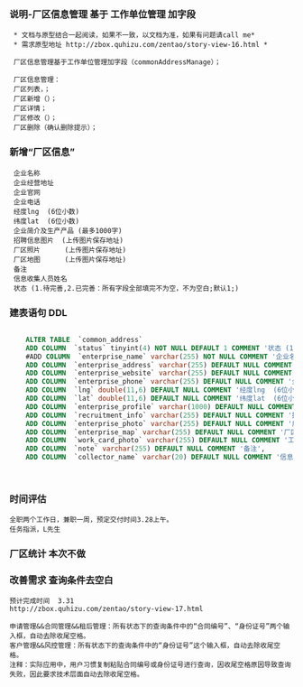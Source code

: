 ### 说明-厂区信息管理 基于 工作单位管理 加字段
     * 文档与原型结合一起阅读，如果不一致，以文档为准，如果有问题请call me*
     * 需求原型地址 http://zbox.quhizu.com/zentao/story-view-16.html *
	 
	 厂区信息管理基于工作单位管理加字段（commonAddressManage）；
	 
     厂区信息管理：
     厂区列表，；
     厂区新增（）；
     厂区详情；
     厂区修改（）；
     厂区删除（确认删除提示）；
     

###  新增“厂区信息”
     
     企业名称  
     企业经营地址 
     企业官网 
     企业电话 
     经度lng  (6位小数)
     纬度lat  (6位小数)
     企业简介及生产产品 (最多1000字)
     招聘信息图片  (上传图片保存地址)
     厂区照片      (上传图片保存地址)
     厂区地图      (上传图片保存地址)
     备注
     信息收集人员姓名
	 状态 (1.待完善,2.已完善：所有字段全部填完不为空，不为空白;默认1;)
     
### 建表语句 DDL   
```sql

	ALTER TABLE  `common_address`    
	ADD COLUMN  `status` tinyint(4) NOT NULL DEFAULT 1 COMMENT '状态 (1.待完善,2.已完善：所有字段全部填完不为空，不为空白;默认1;)',
	#ADD COLUMN  `enterprise_name` varchar(255) NOT NULL COMMENT '企业名称',
	ADD COLUMN  `enterprise_address` varchar(255) DEFAULT NULL COMMENT '企业经营地址',
	ADD COLUMN  `enterprise_website` varchar(255) DEFAULT NULL COMMENT '企业官网',
	ADD COLUMN  `enterprise_phone` varchar(255) DEFAULT NULL COMMENT '企业电话',
	ADD COLUMN  `lng` double(11,6) DEFAULT NULL COMMENT '经度lng  (6位小数)',
	ADD COLUMN  `lat` double(11,6) DEFAULT NULL COMMENT '纬度lat  (6位小数)',
	ADD COLUMN  `enterprise_profile` varchar(1000) DEFAULT NULL COMMENT '企业简介',
	ADD COLUMN  `recruitment_info` varchar(255) DEFAULT NULL COMMENT '招聘信息 图片地址',
	ADD COLUMN  `enterprise_photo` varchar(255) DEFAULT NULL COMMENT '厂区照片',
	ADD COLUMN  `enterprise_map` varchar(255) DEFAULT NULL COMMENT '厂区地图',
	ADD COLUMN  `work_card_photo` varchar(255) DEFAULT NULL COMMENT '工牌照片',
	ADD COLUMN  `note` varchar(255) DEFAULT NULL COMMENT '备注',
	ADD COLUMN  `collector_name` varchar(20) DEFAULT NULL COMMENT '信息收集人员姓名';
  
  
```   
  
  

### 时间评估 
    全职两个工作日，兼职一周，预定交付时间3.28上午。
    任务指派，L先生
    
### 厂区统计 本次不做 

### 改善需求 查询条件去空白
    预计完成时间  3.31
    http://zbox.quhizu.com/zentao/story-view-17.html
	
	申请管理&&合同管理&&租后管理：所有状态下的查询条件中的“合同编号”、“身份证号”两个输入框，自动去除收尾空格。 
    客户管理&&风控管理：所有状态下的查询条件中的“身份证号”这个输入框，自动去除收尾空格。 
    注释：实际应用中，用户习惯复制粘贴合同编号或身份证号进行查询，因收尾空格原因导致查询失败，因此要求技术层面自动去除收尾空格。


